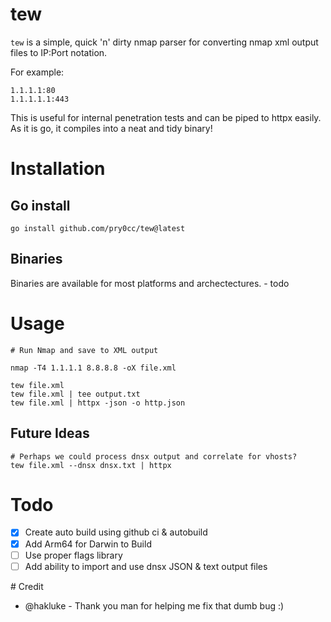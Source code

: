 # tew
`tew` is a simple, quick 'n' dirty nmap parser for converting nmap xml output files to IP:Port notation.

For example:

```
1.1.1.1:80
1.1.1.1.1:443
```

This is useful for internal penetration tests and can be piped to httpx easily. As it is go, it compiles into a neat and tidy binary! 

# Installation

## Go install
```
go install github.com/pry0cc/tew@latest
```

## Binaries
Binaries are available for most platforms and archectectures. - todo

# Usage
```
# Run Nmap and save to XML output

nmap -T4 1.1.1.1 8.8.8.8 -oX file.xml

tew file.xml
tew file.xml | tee output.txt
tew file.xml | httpx -json -o http.json
```

## Future Ideas
```
# Perhaps we could process dnsx output and correlate for vhosts?
tew file.xml --dnsx dnsx.txt | httpx 
```

# Todo
- [x] Create auto build using github ci & autobuild
- [x] Add Arm64 for Darwin to Build
- [ ] Use proper flags library
- [ ] Add ability to import and use dnsx JSON & text output files

# Credit
- @hakluke - Thank you man for helping me fix that dumb bug :) 

